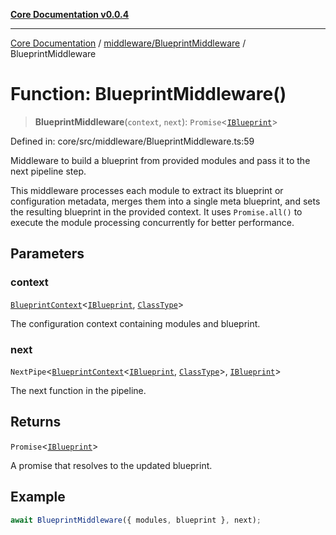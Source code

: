 [**Core Documentation v0.0.4**](../../../README.md)

***

[Core Documentation](../../../modules.md) / [middleware/BlueprintMiddleware](../README.md) / BlueprintMiddleware

# Function: BlueprintMiddleware()

> **BlueprintMiddleware**(`context`, `next`): `Promise`\<[`IBlueprint`](../../../declarations/type-aliases/IBlueprint.md)\>

Defined in: core/src/middleware/BlueprintMiddleware.ts:59

Middleware to build a blueprint from provided modules and pass it to the next pipeline step.

This middleware processes each module to extract its blueprint or configuration metadata, merges
them into a single meta blueprint, and sets the resulting blueprint in the provided context.
It uses `Promise.all()` to execute the module processing concurrently for better performance.

## Parameters

### context

[`BlueprintContext`](../../../declarations/interfaces/BlueprintContext.md)\<[`IBlueprint`](../../../declarations/type-aliases/IBlueprint.md), [`ClassType`](../../../declarations/type-aliases/ClassType.md)\>

The configuration context containing modules and blueprint.

### next

`NextPipe`\<[`BlueprintContext`](../../../declarations/interfaces/BlueprintContext.md)\<[`IBlueprint`](../../../declarations/type-aliases/IBlueprint.md), [`ClassType`](../../../declarations/type-aliases/ClassType.md)\>, [`IBlueprint`](../../../declarations/type-aliases/IBlueprint.md)\>

The next function in the pipeline.

## Returns

`Promise`\<[`IBlueprint`](../../../declarations/type-aliases/IBlueprint.md)\>

A promise that resolves to the updated blueprint.

## Example

```typescript
await BlueprintMiddleware({ modules, blueprint }, next);
```
